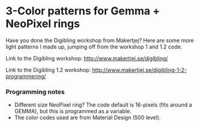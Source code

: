 # 3-Color patterns for Gemma + NeoPixel rings

Have you done the Digibling workshop from Makertjej? Here are some more light patterns I made up, jumping off from the workshop 1 and 1.2 code.

Link to the Digibling workshop: http://www.makertjej.se/digibling/

Link to the Digibling 1.2 workshop: http://www.makertjej.se/digibling-1-2-programmering/

### Programming notes
- Different size NeoPixel ring? The code default is 16-pixels (fits around a GEMMA), but this is programmed as a variable.
- The color codes used are from Material Design (500 level).
